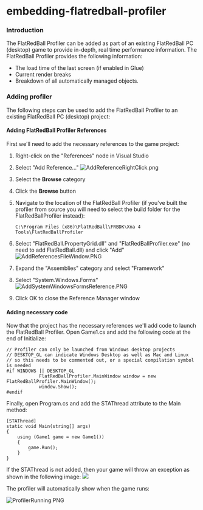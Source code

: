 # embedding-flatredball-profiler

### Introduction

The FlatRedBall Profiler can be added as part of an existing FlatRedBall PC (desktop) game to provide in-depth, real time performance information. The FlatRedBall Profiler provides the following information:

* The load time of the last screen (if enabled in Glue)
* Current render breaks
* Breakdown of all automatically managed objects.

### Adding profiler

The following steps can be used to add the FlatRedBall Profiler to an existing FlatRedBall PC (desktop) project:

#### Adding FlatRedBall Profiler References

First we'll need to add the necessary references to the game project:

1. Right-click on the "References" node in Visual Studio
2. Select "Add Reference..." ![AddReferenceRightClick.png](../../../media/migrated\_media-AddReferenceRightClick.png)
3. Select the **Browse** category
4. Click the **Browse** button
5.  Navigate to the location of the FlatRedBall Profiler (if you've built the profiler from source you will need to select the build folder for the FlatRedBallProfiler instead):

    ```
    C:\Program Files (x86)\FlatRedBall\FRBDK\Xna 4 Tools\FlatRedBallProfiler
    ```
6. Select "FlatRedBall.PropertyGrid.dll" and "FlatRedBallProfiler.exe" (no need to add FlatRedBall.dll) and click "Add" ![AddReferencesFileWindow.PNG](../../../media/migrated\_media-AddReferencesFileWindow.PNG)
7. Expand the "Assemblies" category and select "Framework"
8. Select "System.Windows.Forms" ![AddSystemWindowsFormsReference.PNG](../../../media/migrated\_media-AddSystemWindowsFormsReference.PNG)
9. Click OK to close the Reference Manager window

#### Adding necessary code

Now that the project has the necessary references we'll add code to launch the FlatRedBall Profiler. Open Game1.cs and add the following code at the end of Initialize:

```
// Profiler can only be launched from Windows desktop projects
// DESKTOP_GL can indicate Windows Desktop as well as Mac and Linux
// so this needs to be commented out, or a special compilation symbol is needed
#if WINDOWS || DESKTOP_GL
            FlatRedBallProfiler.MainWindow window = new FlatRedBallProfiler.MainWindow();
            window.Show();
#endif
```

Finally, open Program.cs  and add the STAThread attribute to the Main method:

```
[STAThread]
static void Main(string[] args)
{
    using (Game1 game = new Game1())
    {
        game.Run();
    }
}
```

If the STAThread is not added, then your game will throw an exception as shown in the following image: ![](http://i.imgur.com/0wssX9b.png)

The profiler will automatically show when the game runs:

![ProfilerRunning.PNG](../../../media/migrated\_media-ProfilerRunning.PNG)
